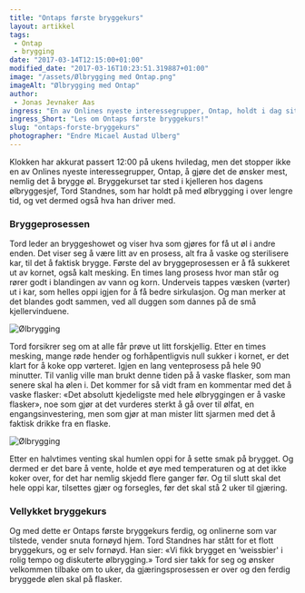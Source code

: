 ```yaml
---
title: "Ontaps første bryggekurs"
layout: artikkel 
tags: 
 - Ontap
 - brygging
date: "2017-03-14T12:15:00+01:00"
modified_date: "2017-03-16T10:23:51.319887+01:00"
image: "/assets/Ølbrygging med Ontap.png"
imageAlt: "Ølbrygging med Ontap"
author:
 - Jonas Jevnaker Aas
ingress: "En av Onlines nyeste interessegrupper, Ontap, holdt i dag sitt første bryggekurs, ledet av Tord Standnes."
ingress_Short: "Les om Ontaps første bryggekurs!"
slug: "ontaps-forste-bryggekurs"
photographer: "Endre Micael Austad Ulberg"
---
```

Klokken har akkurat passert 12:00 på ukens hviledag, men det stopper ikke en av Onlines nyeste interessegrupper, Ontap, å gjøre det de ønsker mest, nemlig det å brygge øl. Bryggekurset tar sted i kjelleren hos dagens ølbryggesjef, Tord Standnes, som har holdt på med ølbrygging i over lengre tid, og vet dermed også hva han driver med.

### Bryggeprosessen

Tord leder an bryggeshowet og viser hva som gjøres for få ut øl i andre enden. Det viser seg å være litt av en prosess, alt fra å vaske og sterilisere kar, til det å faktisk brygge. Første del av bryggeprosessen er å få sukkeret ut av kornet, også kalt mesking. En times lang prosess hvor man står og rører godt i blandingen av vann og korn. Underveis tappes væsken (vørter) ut i kar, som helles oppi igjen for å få bedre sirkulasjon. 
Og man merker at det blandes godt sammen, ved all duggen som dannes på de små kjellervinduene.

![Ølbrygging](http://i67.tinypic.com/vybqea.jpg)

Tord forsikrer seg om at alle får prøve ut litt forskjellig. Etter en times mesking, mange røde hender og forhåpentligvis null sukker i kornet, er det klart for å koke opp vørteret. Igjen en lang venteprosess på hele 90 minutter. Til vanlig ville man brukt denne tiden på å vaske flasker, som man senere skal ha ølen i.
Det kommer for så vidt fram en kommentar med det å vaske flasker: «Det absolutt kjedeligste med hele ølbryggingen er å vaske flasker», noe som gjør at det vurderes sterkt å gå over til ølfat, en engangsinvestering, men som gjør at man mister litt sjarmen med det å faktisk drikke fra en flaske.

![Ølbrygging](http://i66.tinypic.com/2na8uuc.jpg)

Etter en halvtimes venting skal humlen oppi for å sette smak på brygget. Og dermed er det bare å vente, holde et øye med temperaturen og at det ikke koker over, for det har nemlig skjedd flere ganger før. Og til slutt skal det hele oppi kar, tilsettes gjær og forsegles, før det skal stå 2 uker til gjæring.

### Vellykket bryggekurs

Og med dette er Ontaps første bryggekurs ferdig, og onlinerne som var tilstede, vender snuta fornøyd hjem. Tord Standnes har stått for et flott bryggekurs, og er selv fornøyd. 
Han sier: «Vi fikk brygget en ‘weissbier' i rolig tempo og diskuterte ølbrygging.» Tord sier takk for seg og ønsker velkommen tilbake om to uker, da gjæringsprosessen er over og den ferdig bryggede ølen skal på flasker.